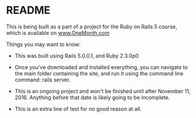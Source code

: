 # README

This is being built as a part of a project for the Ruby on Rails 5 course, which is available on www.OneMonth.com

Things you may want to know:

* This was built using Rails 5.0.0.1, and Ruby 2.3.0p0

* Once you've downloaded and installed everything, you can navigate to the main folder containing the site, and run it using the command line command: rails server.

* This is an ongoing project and won't be finished until after November 11, 2016. Anything before that date is likely going to be incomplete.

* This is an extra line of text for no good reason at all.
